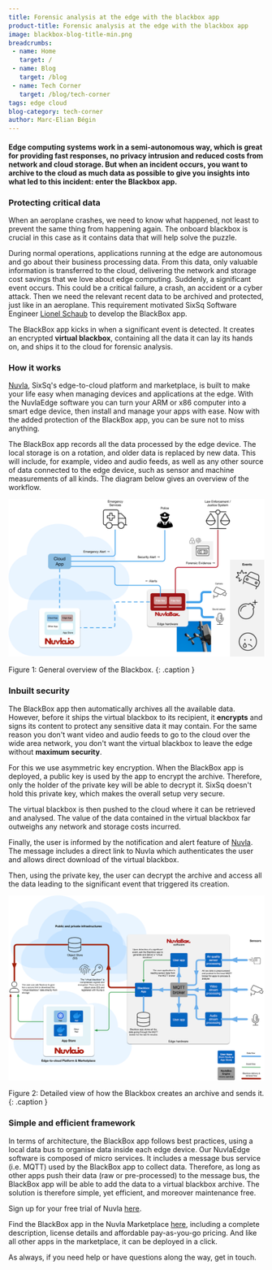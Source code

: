 ```yaml
---
title: Forensic analysis at the edge with the blackbox app
product-title: Forensic analysis at the edge with the blackbox app
image: blackbox-blog-title-min.png
breadcrumbs:
 - name: Home
   target: /
 - name: Blog
   target: /blog
 - name: Tech Corner
   target: /blog/tech-corner
tags: edge cloud
blog-category: tech-corner
author: Marc-Elian Bégin
---
```


#### Edge computing systems work in a semi-autonomous way, which is great for providing fast responses, no privacy intrusion and reduced costs from network and cloud storage. But when an incident occurs, you want to archive to the cloud as much data as possible to give you insights into what led to this incident: enter the Blackbox app.

### Protecting critical data

When an aeroplane crashes, we need to know what happened, not least to prevent the same thing from happening again. The onboard blackbox is crucial in this case as it contains data that will help solve the puzzle.

During normal operations, applications running at the edge are autonomous and go about their business processing data. From this data, only valuable information is transferred to the cloud, delivering the network and storage cost savings that we love about edge computing. Suddenly, a significant event occurs. This could be a critical failure, a crash, an accident or a cyber attack. Then we need the relevant recent data to be archived and protected, just like in an aeroplane. This requirement motivated SixSq Software Engineer [Lionel Schaub](https://www.linkedin.com/in/lionel-s-65a44459/) to develop the BlackBox app.

The BlackBox app kicks in when a significant event is detected. It creates an encrypted **virtual blackbox**, containing all the data it can lay its hands on, and ships it to the cloud for forensic analysis.

### How it works

[Nuvla](https://nuvla.io/), SixSq's edge-to-cloud platform and marketplace, is built to make your life easy when managing devices and applications at the edge. With the NuvlaEdge software you can turn your ARM or x86 computer into a smart edge device, then install and manage your apps with ease. Now with the added protection of the BlackBox app, you can be sure not to miss anything. 

The BlackBox app records all the data processed by the edge device.  The local storage is on a rotation, and older data is replaced by new data. This will include, for example, video and audio feeds, as well as any other source of data connected to the edge device, such as sensor and machine measurements of all kinds. The diagram below gives an overview of the workflow. 

![blackbox overview](/assets/img/blog/bb-overview2.png)

Figure 1: General overview of the Blackbox.
{: .caption }

### Inbuilt security 

The BlackBox app then automatically archives all the available data. However, before it ships the virtual blackbox to its recipient, it **encrypts** and signs its content to protect any sensitive data it may contain. For the same reason you don't want video and audio feeds to go to the cloud over the wide area network, you don't want the virtual blackbox to leave the edge without **maximum security**.

For this we use asymmetric key encryption. When the BlackBox app is deployed, a public key is used by the app to encrypt the archive. Therefore, only the holder of the private key will be able to decrypt it. SixSq doesn't hold this private key, which makes the overall setup very secure.

The virtual blackbox is then pushed to the cloud where it can be retrieved and analysed. The value of the data contained in the virtual blackbox far outweighs any network and storage costs incurred.

Finally, the user is informed by the notification and alert feature of [Nuvla](https://nuvla.io/). The message includes a direct link to Nuvla which authenticates the user and allows direct download of the virtual blackbox.

Then, using the private key, the user can decrypt the archive and access all the data leading to the significant event that triggered its creation.

![blackbox detailed overview](/assets/img/blog/bb-overview.png)

Figure 2: Detailed view of how the Blackbox creates an archive and sends it.
{: .caption }

### Simple and efficient framework

In terms of architecture, the BlackBox app follows best practices, using a local data bus to organise data inside each edge device. Our NuvlaEdge software is composed of micro services. It includes a message bus service (i.e. MQTT) used by the BlackBox app to collect data. Therefore, as long as other apps push their data (raw or pre-processed) to the message bus, the BlackBox app will be able to add the data to a virtual blackbox archive. The solution is therefore simple, yet efficient, and moreover maintenance free.

Sign up for your free trial of Nuvla [here](https://nuvla.io/ui/sign-up).

Find the BlackBox app in the Nuvla Marketplace [here](https://nuvla.io/ui/sign-in?redirect=apps/sixsq/blackbox), including a complete description, license details and affordable pay-as-you-go pricing. And like all other apps in the marketplace, it can be deployed in a click.

As always, if you need help or have questions along the way, get in touch. 